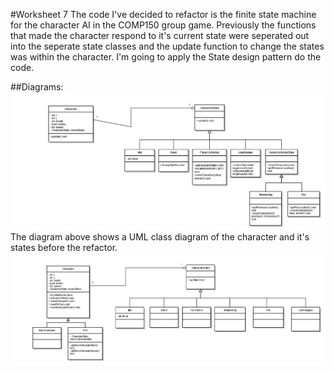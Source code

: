 #Worksheet 7
The code I've decided to refactor is the finite state machine for the character AI in the COMP150 group game. Previously the functions that made the character respond to it's current state were seperated out into the seperate state classes and the update function to change the states was within the character. I'm going to apply the State design pattern do the code.

##Diagrams:
![Before refactor](https://raw.githubusercontent.com/MaddieK19/comp110-worksheets/master/Worksheet%207/Diagram%20before%20refactor.png)  
The diagram above shows a UML class diagram of the character and it's states before the refactor. 
![After refactor](https://raw.githubusercontent.com/MaddieK19/comp110-worksheets/master/Worksheet%207/Diagram%20after%20refactor.png)
